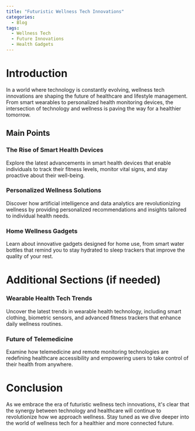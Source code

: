 ```yaml
---
title: "Futuristic Wellness Tech Innovations"
categories:
  - Blog
tags:
  - Wellness Tech
  - Future Innovations
  - Health Gadgets
---
```


# Introduction
In a world where technology is constantly evolving, wellness tech innovations are shaping the future of healthcare and lifestyle management. From smart wearables to personalized health monitoring devices, the intersection of technology and wellness is paving the way for a healthier tomorrow.

## Main Points
### The Rise of Smart Health Devices
Explore the latest advancements in smart health devices that enable individuals to track their fitness levels, monitor vital signs, and stay proactive about their well-being.

### Personalized Wellness Solutions
Discover how artificial intelligence and data analytics are revolutionizing wellness by providing personalized recommendations and insights tailored to individual health needs.

### Home Wellness Gadgets
Learn about innovative gadgets designed for home use, from smart water bottles that remind you to stay hydrated to sleep trackers that improve the quality of your rest.

# Additional Sections (if needed)
### Wearable Health Tech Trends
Uncover the latest trends in wearable health technology, including smart clothing, biometric sensors, and advanced fitness trackers that enhance daily wellness routines.

### Future of Telemedicine
Examine how telemedicine and remote monitoring technologies are redefining healthcare accessibility and empowering users to take control of their health from anywhere.

# Conclusion
As we embrace the era of futuristic wellness tech innovations, it's clear that the synergy between technology and healthcare will continue to revolutionize how we approach wellness. Stay tuned as we dive deeper into the world of wellness tech for a healthier and more connected future.